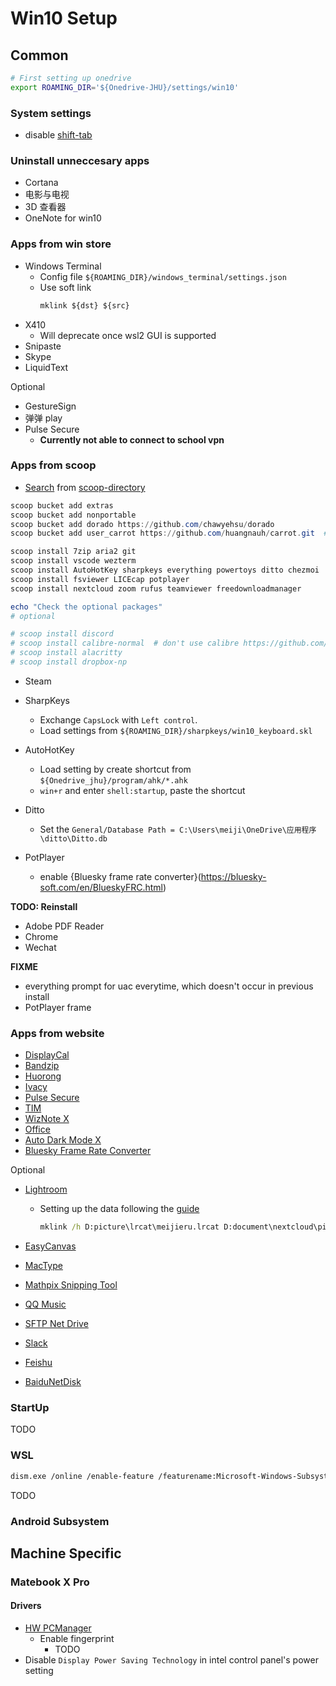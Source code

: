 # Win10 Setup

## Common

```bash
# First setting up onedrive
export ROAMING_DIR='${Onedrive-JHU}/settings/win10'
```

### System settings

- disable [shift-tab](https://superuser.com/a/1385457)

### Uninstall unneccesary apps

- Cortana
- 电影与电视
- 3D 查看器
- OneNote for win10

### Apps from win store

- Windows Terminal
  - Config file `${ROAMING_DIR}/windows_terminal/settings.json`
  - Use soft link
    ```cmd
    mklink ${dst} ${src}
    ```
- X410
  - Will deprecate once wsl2 GUI is supported
- Snipaste
- Skype
- LiquidText

Optional

- GestureSign
- 弹弹 play
- Pulse Secure
  - **Currently not able to connect to school vpn**

### Apps from scoop

- [Search](https://rasa.github.io/scoop-directory/search) from [scoop-directory](https://github.com/rasa/scoop-directory)

```ps1
scoop bucket add extras
scoop bucket add nonportable
scoop bucket add dorado https://github.com/chawyehsu/dorado
scoop bucket add user_carrot https://github.com/huangnauh/carrot.git  # for chezmoi

scoop install 7zip aria2 git
scoop install vscode wezterm
scoop install AutoHotKey sharpkeys everything powertoys ditto chezmoi
scoop install fsviewer LICEcap potplayer
scoop install nextcloud zoom rufus teamviewer freedownloadmanager

echo "Check the optional packages"
# optional

# scoop install discord
# scoop install calibre-normal  # don't use calibre https://github.com/ScoopInstaller/Extras/issues/1765#issuecomment-466762524
# scoop install alacritty
# scoop install dropbox-np
```

- Steam

- SharpKeys
  - Exchange `CapsLock` with `Left control`.
  - Load settings from `${ROAMING_DIR}/sharpkeys/win10_keyboard.skl`
- AutoHotKey
  - Load setting by create shortcut from `${Onedrive_jhu}/program/ahk/*.ahk`
  - `win+r` and enter `shell:startup`, paste the shortcut
- Ditto
  - Set the `General/Database Path = C:\Users\meiji\OneDrive\应用程序\ditto\Ditto.db`
- PotPlayer
  - enable {Bluesky frame rate converter}(https://bluesky-soft.com/en/BlueskyFRC.html)

**TODO: Reinstall**

- Adobe PDF Reader
- Chrome
- Wechat

**FIXME**

- everything prompt for uac everytime, which doesn't occur in previous install
- PotPlayer frame

### Apps from website

- [DisplayCal](https://displaycal.net/#download)
- [Bandzip](https://www.bandisoft.com/bandizip/old/6/)
- [Huorong](https://www.huorong.cn/person5.html)
- [Ivacy](TODO)
- [Pulse Secure](TODO)
- [TIM](TODO)
- [WizNote X](TODO)
- [Office](TODO)
- [Auto Dark Mode X](https://github.com/AutoDarkMode/Windows-Auto-Night-Mode/releases)
- [Bluesky Frame Rate Converter](TODO)

Optional

- [Lightroom](https://www.weidown.com/xiazai/5606.html)

  - Setting up the data following the [guide](https://www.tenforums.com/tutorials/131182-create-soft-hard-symbolic-links-windows.html)

    <!-- - lrcat & dir by `mklink /h ${dst} ${src}` -->

    ```cmd
    mklink /h D:picture\lrcat\meijieru.lrcat D:document\nextcloud\picture\lrcat\meijieru.lrcat
    ```

- [EasyCanvas](http://www.easynlight.com/)
- [MacType](TODO)
- [Mathpix Snipping Tool](TODO)
- [QQ Music](TODO)
- [SFTP Net Drive](TODO)
- [Slack](TODO)
- [Feishu](TODO)
- [BaiduNetDisk](TODO)

### StartUp

TODO

### WSL

```sh
dism.exe /online /enable-feature /featurename:Microsoft-Windows-Subsystem-Linux /all /norestart
```

TODO

### Android Subsystem

## Machine Specific

### Matebook X Pro

#### Drivers

- [HW PCManager](https://consumer.huawei.com/cn/support/laptops/matebook-x-pro/)
  - Enable fingerprint
    - TODO
- Disable `Display Power Saving Technology` in intel control panel's power setting

